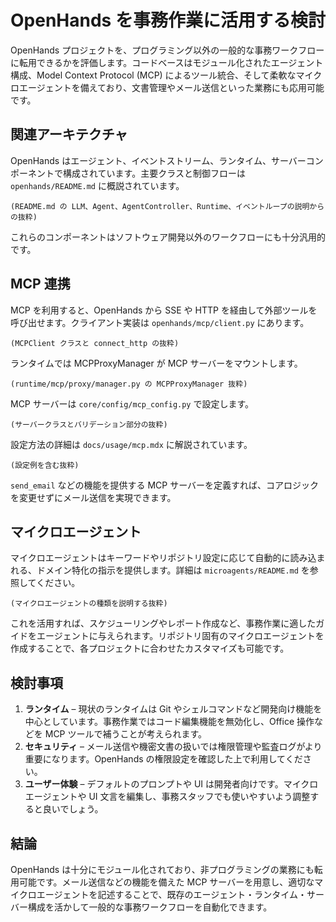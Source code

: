 # OpenHands を事務作業に活用する検討

OpenHands プロジェクトを、プログラミング以外の一般的な事務ワークフローに転用できるかを評価します。コードベースはモジュール化されたエージェント構成、Model Context Protocol (MCP) によるツール統合、そして柔軟なマイクロエージェントを備えており、文書管理やメール送信といった業務にも応用可能です。

## 関連アーキテクチャ

OpenHands はエージェント、イベントストリーム、ランタイム、サーバーコンポーネントで構成されています。主要クラスと制御フローは `openhands/README.md` に概説されています。

```
(README.md の LLM、Agent、AgentController、Runtime、イベントループの説明からの抜粋)
```

これらのコンポーネントはソフトウェア開発以外のワークフローにも十分汎用的です。

## MCP 連携

MCP を利用すると、OpenHands から SSE や HTTP を経由して外部ツールを呼び出せます。クライアント実装は `openhands/mcp/client.py` にあります。

```
(MCPClient クラスと connect_http の抜粋)
```

ランタイムでは MCPProxyManager が MCP サーバーをマウントします。

```
(runtime/mcp/proxy/manager.py の MCPProxyManager 抜粋)
```

MCP サーバーは `core/config/mcp_config.py` で設定します。

```
(サーバークラスとバリデーション部分の抜粋)
```

設定方法の詳細は `docs/usage/mcp.mdx` に解説されています。

```
(設定例を含む抜粋)
```

`send_email` などの機能を提供する MCP サーバーを定義すれば、コアロジックを変更せずにメール送信を実現できます。

## マイクロエージェント

マイクロエージェントはキーワードやリポジトリ設定に応じて自動的に読み込まれる、ドメイン特化の指示を提供します。詳細は `microagents/README.md` を参照してください。

```
(マイクロエージェントの種類を説明する抜粋)
```

これを活用すれば、スケジューリングやレポート作成など、事務作業に適したガイドをエージェントに与えられます。リポジトリ固有のマイクロエージェントを作成することで、各プロジェクトに合わせたカスタマイズも可能です。

## 検討事項

1. **ランタイム** – 現状のランタイムは Git やシェルコマンドなど開発向け機能を中心としています。事務作業ではコード編集機能を無効化し、Office 操作などを MCP ツールで補うことが考えられます。
2. **セキュリティ** – メール送信や機密文書の扱いでは権限管理や監査ログがより重要になります。OpenHands の権限設定を確認した上で利用してください。
3. **ユーザー体験** – デフォルトのプロンプトや UI は開発者向けです。マイクロエージェントや UI 文言を編集し、事務スタッフでも使いやすいよう調整すると良いでしょう。

## 結論

OpenHands は十分にモジュール化されており、非プログラミングの業務にも転用可能です。メール送信などの機能を備えた MCP サーバーを用意し、適切なマイクロエージェントを記述することで、既存のエージェント・ランタイム・サーバー構成を活かして一般的な事務ワークフローを自動化できます。
